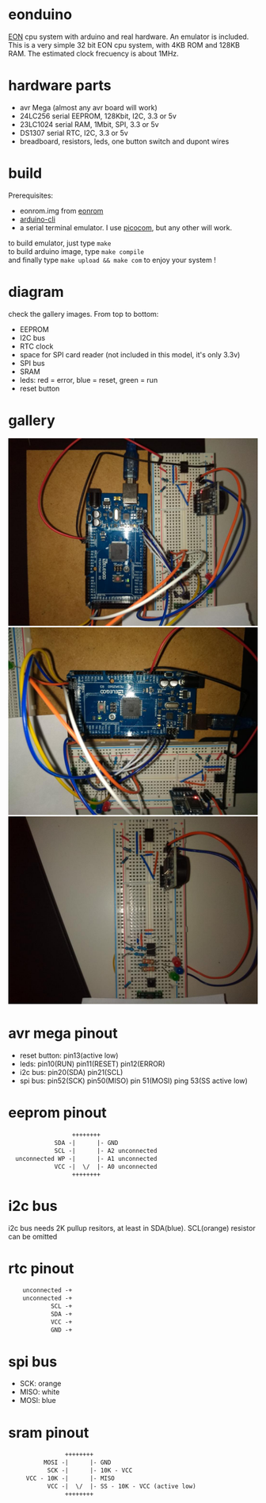 # eonduino
[EON](https://github.com/elgron-eon/eon-cpu) cpu system with arduino and real hardware. An emulator is included.
This is a very simple 32 bit EON cpu system, with 4KB ROM and 128KB RAM.
The estimated clock frecuency is about 1MHz.

# hardware parts
* avr Mega (almost any avr board will work)
* 24LC256 serial EEPROM, 128Kbit, I2C, 3.3 or 5v
* 23LC1024 serial RAM, 1Mbit, SPI, 3.3 or 5v
* DS1307 serial RTC, I2C, 3.3 or 5v
* breadboard, resistors, leds, one button switch and dupont wires

# build
Prerequisites:
* eonrom.img from [eonrom](https://github.com/elgron-eon/eonrom)
* [arduino-cli](https://github.com/arduino/arduino-cli)
* a serial terminal emulator. I use [picocom](https://github.com/npat-efault/picocom), but any other will work.

to build emulator, just type `make`  
to build arduino image, type `make compile`  
and finally type `make upload && make com` to enjoy your system !

# diagram
check the gallery images. From top to bottom:
* EEPROM
* I2C bus
* RTC clock
* space for SPI card reader (not included in this model, it's only 3.3v)
* SPI bus
* SRAM
* leds: red = error, blue = reset, green = run
* reset button

# gallery
![foto1](photo/foto1.jpg?raw=true)
![foto2](photo/foto2.jpg?raw=true)
![plain](photo/without-avr.jpg?raw=true)

# avr mega pinout
* reset button: pin13(active low)
* leds: pin10(RUN) pin11(RESET) pin12(ERROR)
* i2c bus: pin20(SDA) pin21(SCL)
* spi bus: pin52(SCK) pin50(MISO) pin 51(MOSI) ping 53(SS active low)

# eeprom pinout
```
                  ++++++++
             SDA -|      |- GND
             SCL -|      |- A2 unconnected
  unconnected WP -|      |- A1 unconnected 
             VCC -|  \/  |- A0 unconnected
                  ++++++++
```
# i2c bus
i2c bus needs 2K pullup resitors, at least in SDA(blue). SCL(orange) resistor can be omitted

# rtc pinout
```
    unconnected -+
    unconnected -+
            SCL -+
            SDA -+
            VCC -+
            GND -+
```

# spi bus
* SCK: orange
* MISO: white
* MOSI: blue

# sram pinout
```
                ++++++++
          MOSI -|      |- GND
           SCK -|      |- 10K - VCC
     VCC - 10K -|      |- MISO
           VCC -|  \/  |- SS - 10K - VCC (active low)
                ++++++++
```
